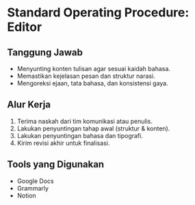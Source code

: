 # Standard Operating Procedure: Editor

## Tanggung Jawab
- Menyunting konten tulisan agar sesuai kaidah bahasa.
- Memastikan kejelasan pesan dan struktur narasi.
- Mengoreksi ejaan, tata bahasa, dan konsistensi gaya.

## Alur Kerja
1. Terima naskah dari tim komunikasi atau penulis.
2. Lakukan penyuntingan tahap awal (struktur & konten).
3. Lakukan penyuntingan bahasa dan tipografi.
4. Kirim revisi akhir untuk finalisasi.

## Tools yang Digunakan
- Google Docs
- Grammarly
- Notion
